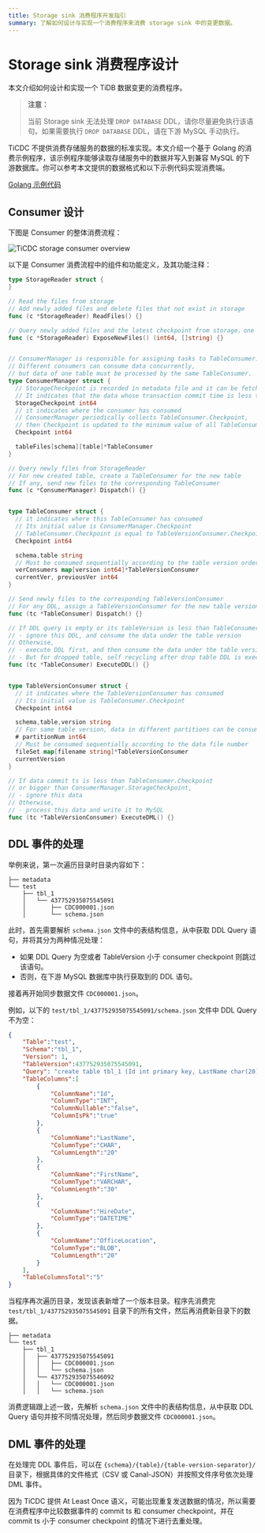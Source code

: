 ```yaml
---
title: Storage sink 消费程序开发指引
summary: 了解如何设计与实现一个消费程序来消费 storage sink 中的变更数据。
---
```


# Storage sink 消费程序设计

本文介绍如何设计和实现一个 TiDB 数据变更的消费程序。

> **注意：**
> 
> 当前 Storage sink 无法处理 `DROP DATABASE` DDL，请你尽量避免执行该语句。如果需要执行 `DROP DATABASE` DDL，请在下游 MySQL 手动执行。

TiCDC 不提供消费存储服务的数据的标准实现。本文介绍一个基于 Golang 的消费示例程序，该示例程序能够读取存储服务中的数据并写入到兼容 MySQL 的下游数据库。你可以参考本文提供的数据格式和以下示例代码实现消费端。

[Golang 示例代码](https://github.com/pingcap/tiflow/tree/master/cmd/storage-consumer)

## Consumer 设计

下图是 Consumer 的整体消费流程：

![TiCDC storage consumer overview](https://docs-download.pingcap.com/media/images/docs-cn/ticdc/ticdc-storage-consumer-overview.png)

以下是 Consumer 消费流程中的组件和功能定义，及其功能注释：

```go
type StorageReader struct {
}

// Read the files from storage
// Add newly added files and delete files that not exist in storage
func (c *StorageReader) ReadFiles() {}

// Query newly added files and the latest checkpoint from storage，one file can only be returned once
func (c *StorageReader) ExposeNewFiles() (int64, []string) {}


// ConsumerManager is responsible for assigning tasks to TableConsumer.
// Different consumers can consume data concurrently,
// but data of one table must be processed by the same TableConsumer.
type ConsumerManager struct {
  // StorageCheckpoint is recorded in metadata file and it can be fetched by calling `StorageReader.ExposeNewFiles()`.
  // It indicates that the data whose transaction commit time is less than this checkpoint has been stored in storage
  StorageCheckpoint int64
  // it indicates where the consumer has consumed
  // ConsumerManager periodically collects TableConsumer.Checkpoint, 
  // then Checkpoint is updated to the minimum value of all TableConsumer.Checkpoint
  Checkpoint int64

  tableFiles[schema][table]*TableConsumer
}

// Query newly files from StorageReader
// For new created table, create a TableConsumer for the new table
// If any, send new files to the corresponding TableConsumer
func (c *ConsumerManager) Dispatch() {}


type TableConsumer struct {
  // it indicates where this TableConsumer has consumed
  // Its initial value is ConsumerManager.Checkpoint
  // TableConsumer.Checkpoint is equal to TableVersionConsumer.Checkpoint
  Checkpoint int64

  schema,table string
  // Must be consumed sequentially according to the table version order
  verConsumers map[version int64]*TableVersionConsumer
  currentVer, previousVer int64
}

// Send newly files to the corresponding TableVersionConsumer
// For any DDL, assign a TableVersionConsumer for the new table version
func (tc *TableConsumer) Dispatch() {}

// If DDL query is empty or its tableVersion is less than TableConsumer.Checkpoint, 
// - ignore this DDL, and consume the data under the table version
// Otherwise, 
// - execute DDL first, and then consume the data under the table version
// - But for dropped table, self recycling after drop table DDL is executed
func (tc *TableConsumer) ExecuteDDL() {}


type TableVersionConsumer struct {
  // it indicates where the TableVersionConsumer has consumed
  // Its initial value is TableConsumer.Checkpoint
  Checkpoint int64

  schema,table,version string
  // For same table version, data in different partitions can be consumed concurrently
  # partitionNum int64
  // Must be consumed sequentially according to the data file number
  fileSet map[filename string]*TableVersionConsumer
  currentVersion 
}

// If data commit ts is less than TableConsumer.Checkpoint 
// or bigger than ConsumerManager.StorageCheckpoint, 
// - ignore this data
// Otherwise, 
// - process this data and write it to MySQL
func (tc *TableVersionConsumer) ExecuteDML() {}
```

## DDL 事件的处理

举例来说，第一次遍历目录时目录内容如下：

```
├── metadata
└── test
    ├── tbl_1
    │   └── 437752935075545091
    │       ├── CDC000001.json
    │       └── schema.json
```

此时，首先需要解析 `schema.json` 文件中的表结构信息，从中获取 DDL Query 语句，并将其分为两种情况处理：

- 如果 DDL Query 为空或者 TableVersion 小于 consumer checkpoint 则跳过该语句。
- 否则，在下游 MySQL 数据库中执行获取到的 DDL 语句。

接着再开始同步数据文件 `CDC000001.json`。

例如，以下的 `test/tbl_1/437752935075545091/schema.json` 文件中 DDL Query 不为空：

```json
{
    "Table":"test",
    "Schema":"tbl_1",
    "Version": 1,
    "TableVersion":437752935075545091,
    "Query": "create table tbl_1 (Id int primary key, LastName char(20), FirstName varchar(30), HireDate datetime, OfficeLocation Blob(20))",
    "TableColumns":[
        {
            "ColumnName":"Id",
            "ColumnType":"INT",
            "ColumnNullable":"false",
            "ColumnIsPk":"true"
        },
        {
            "ColumnName":"LastName",
            "ColumnType":"CHAR",
            "ColumnLength":"20"
        },
        {
            "ColumnName":"FirstName",
            "ColumnType":"VARCHAR",
            "ColumnLength":"30"
        },
        {
            "ColumnName":"HireDate",
            "ColumnType":"DATETIME"
        },
        {
            "ColumnName":"OfficeLocation",
            "ColumnType":"BLOB",
            "ColumnLength":"20"
        }
    ],
    "TableColumnsTotal":"5"
}
```

当程序再次遍历目录，发现该表新增了一个版本目录。程序先消费完 `test/tbl_1/437752935075545091` 目录下的所有文件，然后再消费新目录下的数据。

```
├── metadata
└── test
    ├── tbl_1
    │   ├── 437752935075545091
    │   │   ├── CDC000001.json
    │   │   └── schema.json
    │   └── 437752935075546092
    │   │   └── CDC000001.json
    │   │   └── schema.json
```

消费逻辑跟上述一致，先解析 `schema.json` 文件中的表结构信息，从中获取 DDL Query 语句并按不同情况处理，然后同步数据文件 `CDC000001.json`。

## DML 事件的处理

在处理完 DDL 事件后，可以在 `{schema}/{table}/{table-version-separator}/` 目录下，根据具体的文件格式（CSV 或 Canal-JSON）并按照文件序号依次处理 DML 事件。

因为 TiCDC 提供 At Least Once 语义，可能出现重复发送数据的情况，所以需要在消费程序中比较数据事件的 commit ts 和 consumer checkpoint，并在 commit ts 小于 consumer checkpoint 的情况下进行去重处理。
